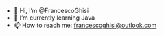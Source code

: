 - 👋 Hi, I’m @FrancescoGhisi
- 🌱 I’m currently learning Java
- 📫 How to reach me: francescoghisi@outlook.com
<!---
FrancescoGhisi/FrancescoGhisi is a ✨ special ✨ repository because its `README.md` (this file) appears on your GitHub profile.
You can click the Preview link to take a look at your changes.
--->
